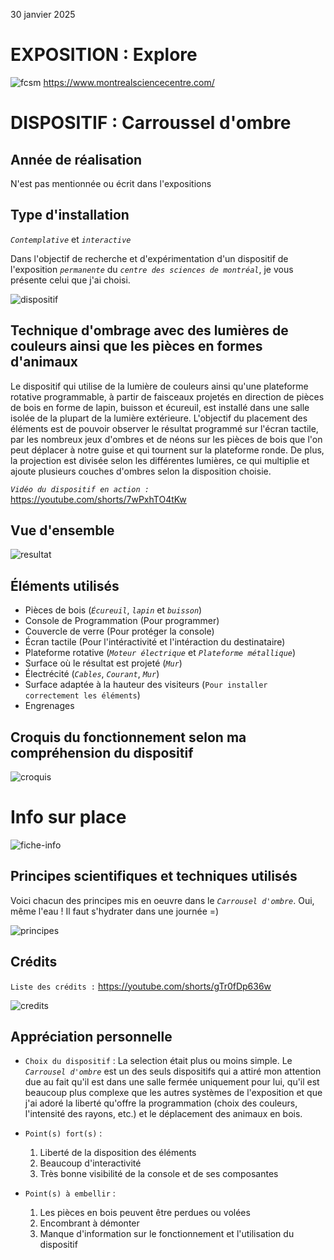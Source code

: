 30 janvier 2025

# **EXPOSITION : Explore**

![fcsm](facade_centre_science.jpg)
https://www.montrealsciencecentre.com/
 

# **DISPOSITIF : Carroussel d'ombre**

## Année de réalisation
N'est pas mentionnée ou écrit dans l'expositions

## Type d'installation 
*```Contemplative```* et *```interactive```*

Dans l'objectif de recherche et d'expérimentation d'un dispositif de l'exposition *```permanente```* du *```centre des sciences de montréal```*, je vous présente celui que j'ai choisi. 
 
![dispositif](exp_carrousel_dispositif.jpg)


## Technique d'ombrage avec des lumières de couleurs ainsi que les pièces en formes d'animaux
Le dispositif qui utilise de la lumière de couleurs ainsi qu'une plateforme rotative programmable, à partir de faisceaux projetés en direction de pièces de bois en forme de lapin, buisson et écureuil, est installé dans une salle isolée de la plupart de la lumière extérieure. L'objectif du placement des éléments est de pouvoir observer le résultat programmé sur l'écran tactile, par les nombreux jeux d'ombres et de néons sur les pièces de bois que l'on peut déplacer à notre guise et qui tournent sur la plateforme ronde. De plus, la projection est divisée selon les différentes lumières, ce qui multiplie et ajoute plusieurs couches d'ombres selon la disposition choisie.

*```Vidéo du dispositif en action :```* https://youtube.com/shorts/7wPxhTO4tKw

## Vue d'ensemble

![resultat](exp_carrousel_dispositif_resultat.jpg)


## Éléments utilisés
- Pièces de bois (*```Écureuil```*, *```lapin```* et *```buisson```*)
- Console de Programmation (Pour programmer)
- Couvercle de verre (Pour protéger la console)
- Écran tactile (Pour l'intéractivité et l'intéraction du destinataire)
- Plateforme rotative (*```Moteur électrique```* et *```Plateforme métallique```*)
- Surface où le résultat est projeté (*```Mur```*)
- Électrécité (*```Cables```*, *```Courant```*, *```Mur```*)
- Surface adaptée à la hauteur des visiteurs (```Pour installer correctement les éléments```)
- Engrenages


## Croquis du fonctionnement selon ma compréhension du dispositif

![croquis](croquis.jpg)

# Info sur place

![fiche-info](exp_carrousel_fiche_information.jpg)


## Principes scientifiques et techniques utilisés
Voici chacun des principes mis en oeuvre dans le *```Carrousel d'ombre```*. Oui, même l'eau !
Il faut s'hydrater dans une journée =)

![principes](exp_carrousel_fiche_principes.jpg)

## Crédits
```Liste des crédits :``` https://youtube.com/shorts/gTr0fDp636w

![credits](exp_carrousel_credit.jpg)

## Appréciation personnelle
- ```Choix du dispositif``` : La selection était plus ou moins simple. Le *```Carrousel d'ombre```* est un des seuls dispositifs qui a attiré mon attention due au fait qu'il est dans une salle fermée uniquement pour lui, qu'il est beaucoup plus complexe que les autres systèmes de l'exposition et que j'ai adoré la liberté qu'offre la programmation (choix des couleurs, l'intensité des rayons, etc.) et le déplacement des animaux en bois.  
- ```Point(s) fort(s)``` :
  1. Liberté de la disposition des éléments
  2. Beaucoup d'interactivité
  3. Très bonne visibilité de la console et de ses composantes
    
- ```Point(s) à embellir``` :
  1. Les pièces en bois peuvent être perdues ou volées
  2. Encombrant à démonter
  3. Manque d'information sur le fonctionnement et l'utilisation du dispositif

